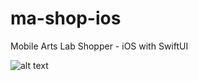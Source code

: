 # ma-shop-ios
Mobile Arts Lab Shopper - iOS with SwiftUI

![alt text](http://g.recordit.co/ooOhG2BD4O.gif "Application in action - iOS")
